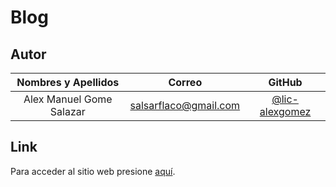 # Blog

## Autor

| **Nombres y Apellidos** |         **Correo**         |               **GitHub**               |
| :--------------------: | :------------------------: | :------------------------------------: |
| Alex Manuel Gome Salazar  | salsarflaco@gmail.com | [@lic-alexgomez](https://github.com/lic-alexgomez) |

## Link

Para acceder al sitio web presione [aquí](https://lic-alexgomez.github.io/blog/).